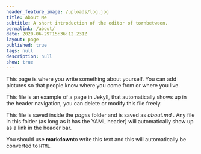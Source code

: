 ```yaml
---
header_feature_image: /uploads/log.jpg
title: About Me
subtitle: A short introduction of the editor of tornbetween.
permalink: /about/
date: 2020-06-29T15:36:12.231Z
layout: page
published: true
tags: null
description: null
show: true
---
```

This page is where you write something about yourself. You can add pictures so that people know where you come from or where you live.

This file is an example of a page in Jekyll, that automatically shows up in the header navigation, you can delete or modify this file freely.

This file is saved inside the *pages* folder and is saved as *about.md* . Any file in this folder (as long as it has  the YAML header) will automatically show up as a link in the header bar.

You should use **markdown**to write this text and this will automatically be converted to `HTML`.